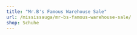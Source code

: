 ```yaml
---
title: "Mr.B's Famous Warehouse Sale"
url: /mississauga/mr-bs-famous-warehouse-sale/
shop: Schuhe
---
```

